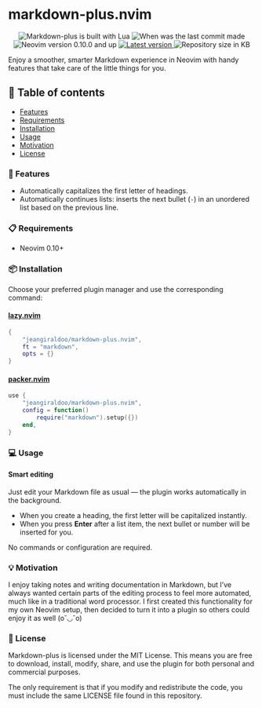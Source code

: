 # markdown-plus.nvim

<p align="center">
    <img src="https://img.shields.io/badge/%20Lua-%23D0B8EB?style=for-the-badge&logo=lua"
        alt="Markdown-plus is built with Lua"
    />
    <img src="https://img.shields.io/github/last-commit/jeangiraldoo/markdown-plus.nvim?style=for-the-badge&labelColor=%232E3A59&color=%23A6D8FF"
        alt="When was the last commit made"/>
    <img src="https://img.shields.io/badge/v0.10%2B-%238BD5CA?style=for-the-badge&logo=neovim&label=Neovim&labelColor=%232E3A59&color=%238BD5CA"
        alt="Neovim version 0.10.0 and up"/>
    <a href = "https://github.com/jeangiraldoo/markdown-plus.nvim/blob/main/LICENSE">
        <img src="https://img.shields.io/badge/MIT-%232E3A59?style=for-the-badge&label=License&labelColor=%232E3A59&color=%23F4A6A6"
            alt="Latest version"/>
    </a>
    <img src="https://img.shields.io/github/repo-size/jeangiraldoo/markdown-plus.nvim?style=for-the-badge&logo=files&logoColor=yellow&label=SIZE&labelColor=%232E3A59&color=%23A8D8A1"
        alt="Repository size in KB"/>
</p>

Enjoy a smoother, smarter Markdown experience in Neovim with handy features that take care of the
little things for you.

## 📖 Table of contents

- [Features](#features)
- [Requirements](#requirements)
- [Installation](#installation)
- [Usage](#usage)
- [Motivation](#motivation)
- [License](#license)

### <a id="features"></a>🚀 Features

- Automatically capitalizes the first letter of headings.
- Automatically continues lists: inserts the next bullet (`-`) in an unordered list based on the
  previous line.

### <a id="requirements"></a>📋 Requirements

- Neovim 0.10+

### <a id="installation"></a>📦 Installation

Choose your preferred plugin manager and use the corresponding command:

#### [lazy.nvim](http://www.lazyvim.org/)

```lua
{
    "jeangiraldoo/markdown-plus.nvim",
    ft = "markdown",
    opts = {}
}
```

#### [packer.nvim](https://github.com/wbthomason/packer.nvim)

```lua
use {
    "jeangiraldoo/markdown-plus.nvim",
    config = function()
        require("markdown").setup({})
    end,
}
```

### <a id="usage"></a>💻 Usage

#### Smart editing

Just edit your Markdown file as usual — the plugin works automatically in the background.

- When you create a heading, the first letter will be capitalized instantly.
- When you press **Enter** after a list item, the next bullet or number will be inserted for you.

No commands or configuration are required.

### <a id="motivation"></a>💡 Motivation

I enjoy taking notes and writing documentation in Markdown, but I’ve always wanted certain parts of
the editing process to feel more automated, much like in a traditional word processor. I first
created this functionality for my own Neovim setup, then decided to turn it into a plugin so others
could enjoy it as well (o˘◡˘o)

### <a id="license"></a>📜 License

Markdown-plus is licensed under the MIT License. This means you are free to download, install,
modify, share, and use the plugin for both personal and commercial purposes.

The only requirement is that if you modify and redistribute the code, you must include the same
LICENSE file found in this repository.
